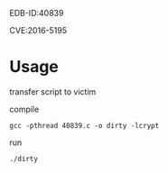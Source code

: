 EDB-ID:40839 

CVE:2016-5195

# Usage

transfer script to victim

compile

```
gcc -pthread 40839.c -o dirty -lcrypt
```

run 

```
./dirty
```
